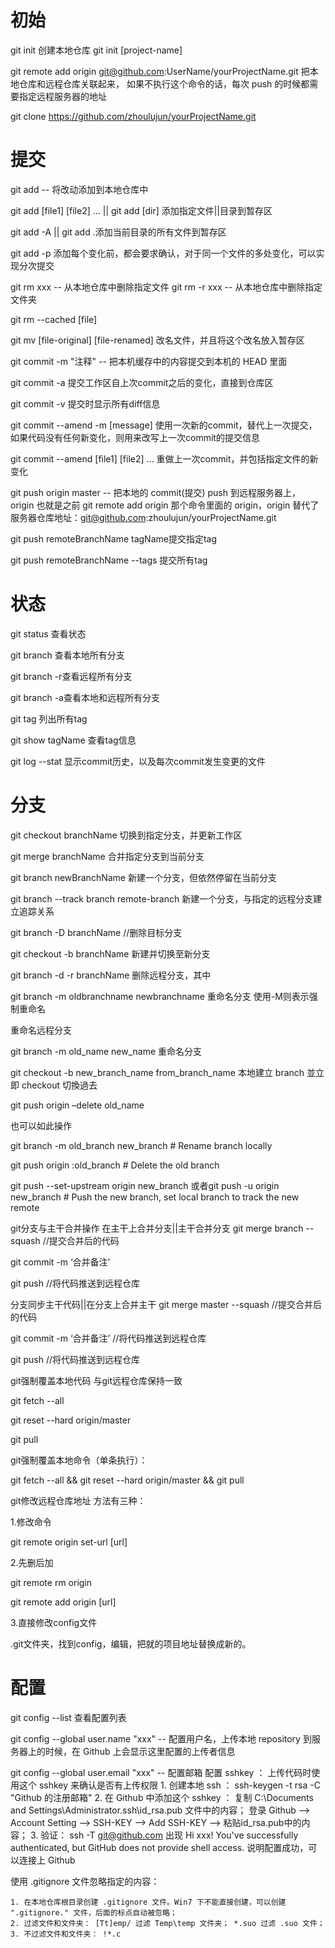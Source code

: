# 初始
git init  创建本地仓库 git init [project-name]

git remote add origin git@github.com:UserName/yourProjectName.git   把本地仓库和远程仓库关联起来， 如果不执行这个命令的话，每次 push 的时候都需要指定远程服务器的地址

git clone https://github.com/zhoulujun/yourProjectName.git

# 提交
git add -- 将改动添加到本地仓库中  

git add [file1] [file2] ...  ||  git add [dir] 添加指定文件||目录到暂存区

git add -A ||  git add .添加当前目录的所有文件到暂存区

git add -p 添加每个变化前，都会要求确认，对于同一个文件的多处变化，可以实现分次提交

git rm xxx      -- 从本地仓库中删除指定文件
git rm -r xxx   -- 从本地仓库中删除指定文件夹

git rm --cached [file]

git mv [file-original] [file-renamed]  改名文件，并且将这个改名放入暂存区

git commit -m "注释"    -- 把本机缓存中的内容提交到本机的 HEAD 里面

git commit -a 提交工作区自上次commit之后的变化，直接到仓库区

git commit -v 提交时显示所有diff信息

git commit --amend -m [message] 使用一次新的commit，替代上一次提交，如果代码没有任何新变化，则用来改写上一次commit的提交信息

git commit --amend [file1] [file2] ... 重做上一次commit，并包括指定文件的新变化

git push origin master  -- 把本地的 commit(提交) push 到远程服务器上， origin 也就是之前 git remote add origin 那个命令里面的 origin，origin 替代了服务器仓库地址：git@github.com:zhoulujun/yourProjectName.git 

git push remoteBranchName tagName提交指定tag

git push remoteBranchName --tags 提交所有tag

# 状态
git status 查看状态

git branch 查看本地所有分支

git branch -r查看远程所有分支

git branch -a查看本地和远程所有分支

git tag  列出所有tag

git show tagName 查看tag信息

git log --stat 显示commit历史，以及每次commit发生变更的文件

# 分支
git checkout branchName 切换到指定分支，并更新工作区

git merge branchName 合并指定分支到当前分支

git branch newBranchName 新建一个分支，但依然停留在当前分支

git branch --track branch remote-branch 新建一个分支，与指定的远程分支建立追踪关系

git branch -D branchName //删除目标分支

git checkout -b branchName 新建并切换至新分支

git branch -d -r branchName 删除远程分支，其中

git branch -m oldbranchname newbranchname  重命名分支 使用-M则表示强制重命名

重命名远程分支

git branch -m old_name new_name 重命名分支

git checkout -b new_branch_name from_branch_name 本地建立 branch 並立即 checkout 切換過去

git push origin –delete old_name

也可以如此操作

git branch -m old_branch new_branch # Rename branch locally

git push origin :old_branch # Delete the old branch

git push --set-upstream origin new_branch 或者git push -u origin new_branch  # Push the new branch, set local branch to track the new remote

git分支与主干合并操作
在主干上合并分支||主干合并分支
git merge branch --squash //提交合并后的代码

git commit -m  ‘合并备注’

git push //将代码推送到远程仓库

分支同步主干代码||在分支上合并主干
git merge master --squash //提交合并后的代码

git commit -m  ‘合并备注’ //将代码推送到远程仓库

git push //将代码推送到远程仓库

git强制覆盖本地代码
与git远程仓库保持一致

git fetch --all

git reset --hard origin/master

git pull

git强制覆盖本地命令（单条执行）：

git fetch --all && git reset --hard origin/master && git pull

git修改远程仓库地址
方法有三种：

1.修改命令

git remote origin set-url [url]

2.先删后加

git remote rm origin

git remote add origin [url]

3.直接修改config文件

.git文件夹，找到config，编辑，把就的项目地址替换成新的。

# 配置
git config --list        查看配置列表

git config --global user.name "xxx"   -- 配置用户名，上传本地 repository 到服务器上的时候，在 Github 上会显示这里配置的上传者信息

git config --global user.email "xxx"    -- 配置邮箱
配置 sshkey ： 上传代码时使用这个 sshkey 来确认是否有上传权限
    1. 创建本地 ssh ： ssh-keygen -t rsa -C "Github 的注册邮箱"
    2. 在 Github 中添加这个 sshkey ： 
        复制  C:\Documents and Settings\Administrator\.ssh\id_rsa.pub 文件中的内容；
        登录 Github --> Account Setting  --> SSH-KEY --> Add SSH-KEY --> 粘贴id_rsa.pub中的内容；
    3. 验证： ssh -T git@github.com
        出现 Hi xxx! You've successfully authenticated, but GitHub does not provide shell access. 说明配置成功，可以连接上 Github

使用 .gitignore 文件忽略指定的内容：

    1. 在本地仓库根目录创建 .gitignore 文件。Win7 下不能直接创建，可以创建 ".gitignore." 文件，后面的标点自动被忽略；
    2. 过滤文件和文件夹： [Tt]emp/ 过滤 Temp\temp 文件夹； *.suo 过滤 .suo 文件；
    3. 不过滤文件和文件夹： !*.c

